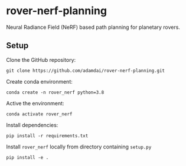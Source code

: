# rover-nerf-planning

Neural Radiance Field (NeRF) based path planning for planetary rovers.

## Setup

Clone the GitHub repository:

    git clone https://github.com/adamdai/rover-nerf-planning.git

Create conda environment:

    conda create -n rover_nerf python=3.8

Active the environment:
   
    conda activate rover_nerf
    
Install dependencies:

    pip install -r requirements.txt
   
Install `rover_nerf` locally from directory containing `setup.py`
   
    pip install -e .
